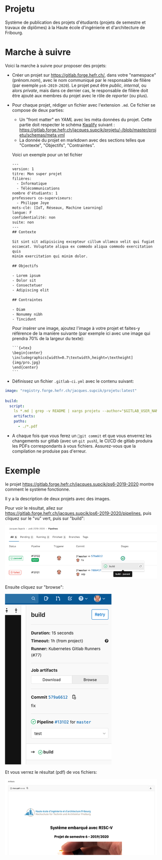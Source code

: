 # Projetu

Système de publication des projets d'étudiants (projets de semestre et travaux de diplômes)
à la Haute école d'ingénierie et d'architecture de Fribourg.

# Marche à suivre

Voici la marche à suivre pour proposer des projets:

- Créer un projet sur https://gitlab.forge.hefr.ch/, dans votre "namespace" (prénom.nom), avec le nom communiqué par le responsable de filière (par exemple `ps6-2019-2020`). Le projet peut être _public_, _internal_, ou alors _private_, mais dans ce dernier cas, le responsable de filière doit être ajouté aux membres du projet avec le rôle de _reporter_ (ou plus).
- Pour chaque projet, rédiger un fichier avec l'extension `.md`. Ce fichier se compose de deux parties:
  - Un "front matter" en _YAML_ avec les méta données du projet. Cette partie doit respecter le schéma [Kwalify](http://www.kuwata-lab.com/kwalify/) suivant : https://gitlab.forge.hefr.ch/jacques.supcik/projetu/-/blob/master/projetu/schemas/meta.yml
  - La donnée du projet en markdown avec des sections telles que "Contexte", "Objectifs", "Contraintes".
  
  Voici un exemple pour un tel fichier

  ```
  ---
  version: 1
  titre: Mon super projet
  filières:
    - Informatique
    - Télécommunications
  nombre d'étudiants: 1
  professeurs co-superviseurs:
    - Philippe Joye
  mots-clé: [IoT, Réseaux, Machine Learning]
  langue: F
  confidentialité: non
  suite: non
  ---
  ## Contexte

  Sit sint sit adipisicing excepteur cillum ullamco velit qui fugiat
  occaecat. Voluptate aliqua ex commodo aliqua commodo exercitation quis
  minim exercitation qui minim dolor. 
  
  ## Objectifs

  - Lorem ipsum
  - Dolor sit
  - Consectetuer
  - Adipiscing elit

  ## Contraintes

  - Diam
  - Nonummy nibh
  - Tincidunt
  ```

  Pour insérer une image, ajoutez l'image à votre projet et faites-y
  référence de la manière suivante (par exemple ici avec une image qui prendra 70% de la largeur du texte):

      ```{=tex}
      \begin{center}
      \includegraphics[width=0.7\textwidth,height=\textheight]{img/pro.jpg}
      \end{center}
      ```

- Définissez un fichier `.gitlab-ci.yml` avec le contenu suivant:

```yaml
image: "registry.forge.hefr.ch/jacques.supcik/projetu:latest"

build:
  script:
    ls *.md | grep -v README | xargs projetu --author="$GITLAB_USER_NAME" --template=ps.md --config /app/ps6-2019-2020.yml
    artifacts:
    paths:
      - ./*.pdf
```
  - A chaque fois que vous ferez un `git commit` et que vous enverrez les changements sur gitlab (avec un `git push`), le CI/CD de gitlab produira les PDFs correspondants à vous fichiers. Assurez-vous que la compilation ne produise pas d'erreur.
  
# Exemple

le projet https://gitlab.forge.hefr.ch/jacques.supcik/ps6-2019-2020 montre
comment le système fonctionne.

Il y a la description de deux projets avec des images.

Pour voir le résultat, allez sur https://gitlab.forge.hefr.ch/jacques.supcik/ps6-2019-2020/pipelines, puis cliquez sur le "vu" vert, puis sur "build":

![](doc/readme1.png)

Ensuite cliquez sur "browse":

![](doc/readme2.png)

Et vous verrez le résultat (pdf) de vos fichiers:

![](doc/readme3.png)
